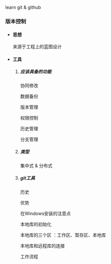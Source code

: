 learn git  &  github

### 版本控制

- #### 思想

  来源于工程上的蓝图设计

- #### 工具

  1. ##### 应该具备的功能

       协同修改

       数据备份

       版本管理

       权限控制 

       历史管理

       分支管理 

  2. ##### 类型

       集中式 & 分布式

  3. ##### git工具

        历史

        优势

        在Windows安装的注意点

        本地库的初始化

        本地库的三个区 ：工作区、暂存区、本地库

        本地库和远程库的连接

        工作流程

       

     ​

   	  

  ​

  ​



